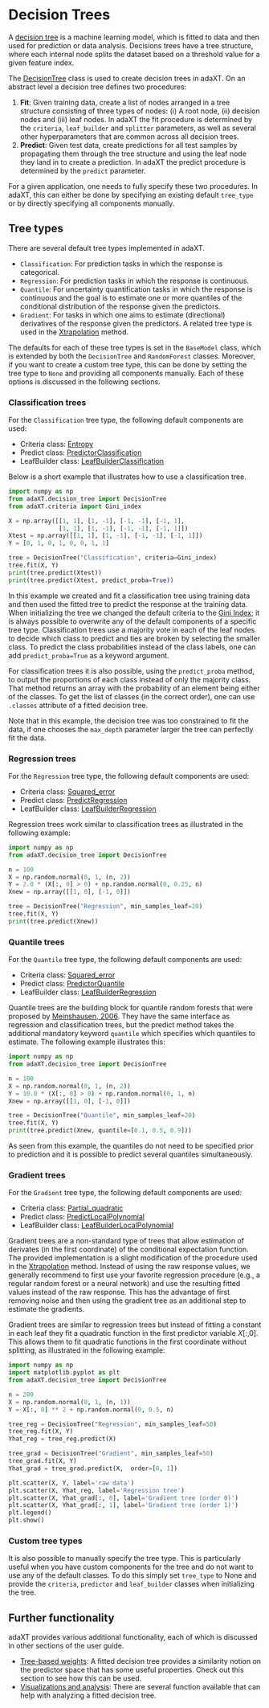 # Decision Trees

A [decision tree](https://en.wikipedia.org/wiki/Decision_tree) is a machine
learning model, which is fitted to data and then used for prediction or data
analysis. Decisions trees have a tree structure, where each internal node splits
the dataset based on a threshold value for a given feature index.

The [DecisionTree](../api_docs/DecisionTree.md) class is used to create decision
trees in adaXT. On an abstract level a decision tree defines two procedures:

1. **Fit**: Given training data, create a list of nodes arranged in a tree
   structure consisting of three types of nodes: (i) A root node, (ii) decision
   nodes and (iii) leaf nodes. In adaXT the fit procedure is determined by the
   `criteria`, `leaf_builder` and `splitter` parameters, as well as several
   other hyperparameters that are common across all decision trees.
2. **Predict**: Given test data, create predictions for all test samples by
   propagating them through the tree structure and using the leaf node they land
   in to create a prediction. In adaXT the predict procedure is determined by
   the `predict` parameter.

For a given application, one needs to fully specify these two procedures. In
adaXT, this can either be done by specifying an existing default `tree_type` or
by directly specifying all components manually.

## Tree types

There are several default tree types implemented in adaXT.

- `Classification`: For prediction tasks in which the response is categorical.
- `Regression`: For prediction tasks in which the response is continuous.
- `Quantile`: For uncertainty quantification tasks in which the response is
  continuous and the goal is to estimate one or more quantiles of the
  conditional distribution of the response given the predictors.
- `Gradient`: For tasks in which one aims to estimate (directional) derivatives
  of the response given the predictors. A related tree type is used in the
  [Xtrapolation](https://github.com/NiklasPfister/ExtrapolationAware-Inference)
  method.

The defaults for each of these tree types is set in the `BaseModel` class, which
is extended by both the `DecisionTree` and `RandomForest` classes. Moreover, if
you want to create a custom tree type, this can be done by setting the tree type
to `None` and providing all components manually. Each of these options is
discussed in the following sections.

### Classification trees

For the `Classification` tree type, the following default components are used:

- Criteria class:
  [Entropy](../api_docs/Criteria.md#adaXT.criteria.criteria.Entropy)
- Predict class:
  [PredictorClassification](../api_docs/Predictor.md#adaXT.predictor.predictor.PredictClassification)
- LeafBuilder class:
  [LeafBuilderClassification](../api_docs/LeafBuilder.md#adaXT.leaf_builder.leaf_builder.LeafBuilderClassification)

Below is a short example that illustrates how to use a classification tree.

```py
import numpy as np
from adaXT.decision_tree import DecisionTree
from adaXT.criteria import Gini_index

X = np.array([[1, 1], [1, -1], [-1, -1], [-1, 1],
              [1, 1], [1, -1], [-1, -1], [-1, 1]])
Xtest = np.array([[1, 1], [1, -1], [-1, -1], [-1, 1]])
Y = [0, 1, 0, 1, 0, 0, 1, 1]

tree = DecisionTree("Classification", criteria=Gini_index)
tree.fit(X, Y)
print(tree.predict(Xtest))
print(tree.predict(Xtest, predict_proba=True))
```

In this example we created and fit a classification tree using training data and
then used the fitted tree to predict the response at the training data. When
initializing the tree we changed the default criteria to the
[Gini Index](../api_docs/Criteria.md#adaXT.criteria.criteria.Gini_index); it is
always possible to overwrite any of the default components of a specific tree
type. Classification trees use a majority vote in each of the leaf nodes to
decide which class to predict and ties are broken by selecting the smaller
class. To predict the class probabilities instead of the class labels, one can
add `predict_proba=True` as a keyword argument.

For classification trees it is also possible, using the `predict_proba` method,
to output the proportions of each class instead of only the majority class. That
method returns an array with the probability of an element being either of the
classes. To get the list of classes (in the correct order), one can use
`.classes` attribute of a fitted decision tree.

Note that in this example, the decision tree was too constrained to fit the
data, if one chooses the `max_depth` parameter larger the tree can perfectly fit
the data.

### Regression trees

For the `Regression` tree type, the following default components are used:

- Criteria class:
  [Squared_error](../api_docs/Criteria.md#adaXT.criteria.criteria.Squared_error)
- Predict class:
  [PredictRegression](../api_docs/Predictor.md#adaXT.predict.predict.PredictRegression)
- LeafBuilder class:
  [LeafBuilderRegression](../api_docs/LeafBuilder.md#adaXT.leaf_builder.leaf_builder.LeafBuilderRegression)

Regression trees work similar to classification trees as illustrated in the
following example:

```py
import numpy as np
from adaXT.decision_tree import DecisionTree

n = 100
X = np.random.normal(0, 1, (n, 2))
Y = 2.0 * (X[:, 0] > 0) + np.random.normal(0, 0.25, n)
Xnew = np.array([[1, 0], [-1, 0]])

tree = DecisionTree("Regression", min_samples_leaf=20)
tree.fit(X, Y)
print(tree.predict(Xnew))
```

### Quantile trees

For the `Quantile` tree type, the following default components are used:

- Criteria class:
  [Squared_error](../api_docs/Criteria.md#adaXT.criteria.criteria.Squared_error)
- Predict class:
  [PredictorQuantile](../api_docs/Predictor.md#adaXT.predictor.predictor.PredictQuantile)
- LeafBuilder class:
  [LeafBuilderRegression](../api_docs/LeafBuilder.md#adaXT.leaf_builder.leaf_builder.LeafBuilderRegression)

Quantile trees are the building block for quantile random forests that were
proposed by
[Meinshausen, 2006](https://jmlr.csail.mit.edu/papers/v7/meinshausen06a.html).
They have the same interface as regression and classification trees, but the
predict method takes the additional mandatory keyword `quantile` which specifies
which quantiles to estimate. The following example illustrates this:

```py
import numpy as np
from adaXT.decision_tree import DecisionTree

n = 100
X = np.random.normal(0, 1, (n, 2))
Y = 10.0 * (X[:, 0] > 0) + np.random.normal(0, 1, n)
Xnew = np.array([[1, 0], [-1, 0]])

tree = DecisionTree("Quantile", min_samples_leaf=20)
tree.fit(X, Y)
print(tree.predict(Xnew, quantile=[0.1, 0.5, 0.9]))
```

As seen from this example, the quantiles do not need to be specified prior to
prediction and it is possible to predict several quantiles simultaneously.

### Gradient trees

For the `Gradient` tree type, the following default components are used:

- Criteria class:
  [Partial_quadratic](../api_docs/Criteria.md#adaXT.criteria.criteria.Partial_quadratic)
- Predict class:
  [PredictLocalPolynomial](../api_docs/Predictor.md#adaXT.predict.predict.PredictLocalPolynomial)
- LeafBuilder class:
  [LeafBuilderLocalPolynomial](../api_docs/LeafBuilder.md#adaXT.leaf_builder.leaf_builder.LeafBuilderPartialLinear)

Gradient trees are a non-standard type of trees that allow estimation of
derivates (in the first coordinate) of the conditional expectation function. The
provided implementation is a slight modification of the procedure used in the
[Xtrapolation](https://github.com/NiklasPfister/ExtrapolationAware-Inference)
method. Instead of using the raw response values, we generally recommend to
first use your favorite regression procedure (e.g., a regular random forest or a
neural network) and use the resulting fitted values instead of the raw response.
This has the advantage of first removing noise and then using the gradient tree
as an additional step to estimate the gradients.

Gradient trees are similar to regression trees but instead of fitting a constant
in each leaf they fit a quadratic function in the first predictor variable
$X[:, 0]$. This allows them to fit quadratic functions in the first coordinate
without splitting, as illustrated in the following example:

```python
import numpy as np
import matplotlib.pyplot as plt
from adaXT.decision_tree import DecisionTree

n = 200
X = np.random.normal(0, 1, (n, 1))
Y = X[:, 0] ** 2 + np.random.normal(0, 0.5, n)

tree_reg = DecisionTree("Regression", min_samples_leaf=50)
tree_reg.fit(X, Y)
Yhat_reg = tree_reg.predict(X)

tree_grad = DecisionTree("Gradient", min_samples_leaf=50)
tree_grad.fit(X, Y)
Yhat_grad = tree_grad.predict(X,  order=[0, 1])

plt.scatter(X, Y, label='raw data')
plt.scatter(X, Yhat_reg, label='Regression tree')
plt.scatter(X, Yhat_grad[:, 0], label='Gradient tree (order 0)')
plt.scatter(X, Yhat_grad[:, 1], label='Gradient tree (order 1)')
plt.legend()
plt.show()
```

### Custom tree types

It is also possible to manually specify the tree type. This is particularly
useful when you have custom components for the tree and do not want to use any
of the default classes. To do this simply set `tree_type` to None and provide
the `criteria`, `predictor` and `leaf_builder` classes when initializing the tree.

## Further functionality

adaXT provides various additional functionality, each of which is discussed in
other sections of the user guide.

- [Tree-based weights](tree_based_weights.md): A fitted
  decision tree provides a similarity notion on the predictor space that has
  some useful properties. Check out this section to see how this can be used.
- [Visualizations and analysis](vis_and_analysis.md): There are
  several function available that can help with analyzing a fitted decision
  tree.
